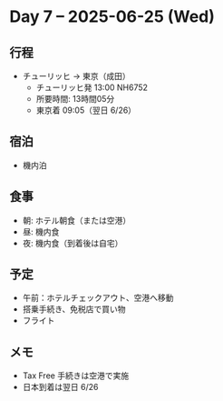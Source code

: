 # Day 7 – 2025-06-25 (Wed)

## 行程
- チューリッヒ → 東京（成田）
  - チューリッヒ発 13:00 NH6752
  - 所要時間: 13時間05分
  - 東京着 09:05（翌日 6/26）

## 宿泊
- 機内泊

## 食事
- 朝: ホテル朝食（または空港）
- 昼: 機内食
- 夜: 機内食（到着後は自宅）

## 予定
- 午前：ホテルチェックアウト、空港へ移動
- 搭乗手続き、免税店で買い物
- フライト

## メモ
- Tax Free 手続きは空港で実施
- 日本到着は翌日 6/26 